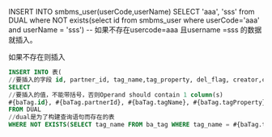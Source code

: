 INSERT INTO smbms_user(userCode,userName)
SELECT 'aaa', 'sss'
from DUAL
where NOT exists(select id from smbms_user where userCode='aaa' and userName = 'sss')
-- 如果不存在usercode=aaa 且username =sss 的数据 就插入。


如果不存在则插入
```sql
INSERT INTO 表(
//要插入的字段 id, partner_id, tag_name,tag_property, del_flag, creator,create_time, modifier, modify_time,ip_address )
SELECT
//要插入的值，不能带括号，否则Operand should contain 1 column(s)
#{baTag.id}, #{baTag.partnerId}, #{baTag.tagName}, #{baTag.tagProperty}, #{baTag.delFlag}, #{baTag.creator}, #{baTag.createTime}, #{baTag.modifier}, #{baTag.modifyTime},#{baTag.ipAddress}
FROM DUAL
//dual是为了构建查询语句而存在的表
WHERE NOT EXISTS(SELECT tag_name FROM ba_tag WHERE tag_name = #{baTag.tagName} )
```
